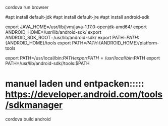 cordova run browser

#apt install default-jdk
#apt install default-jre
#apt install android-sdk

export JAVA_HOME=/usr/lib/jvm/java-1.17.0-openjdk-amd64/
export ANDROID_HOME=/usr/lib/android-sdk/
export ANDROID_SDK_ROOT=/usr/lib/android-sdk/
export PATH=${PATH}:${ANDROID_HOME}/tools
export PATH=${PATH}:${ANDROID_HOME}/platform-tools

export PATH=/usr/local/bin:$PATH
export PATH=/usr/local/bin:$PATH
export PATH=/usr/lib/android-sdk//tools:$PATH

# manuel laden und entpacken::::: https://developer.android.com/tools/sdkmanager

cordova build android
